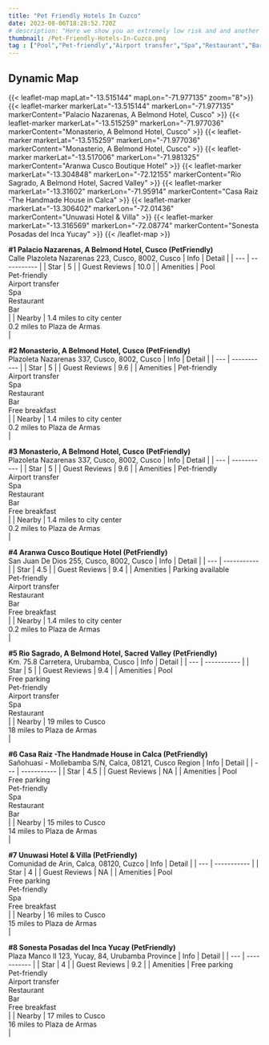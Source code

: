 ```yaml
---
title: "Pet Friendly Hotels In Cuzco"
date: 2023-08-06T18:28:52.720Z
# description: "Here we show you an extremely low risk and and another medium risk approach to earn passive income "
thumbnail: /Pet-Friendly-Hotels-In-Cuzco.png
tag : ["Pool","Pet-friendly","Airport transfer","Spa","Restaurant","Bar","Free breakfast","Parking available","Free parking"]
---
```


## Dynamic Map
{{< leaflet-map  mapLat="-13.515144" mapLon="-71.977135" zoom="8">}}
    {{< leaflet-marker markerLat="-13.515144" markerLon="-71.977135" markerContent="Palacio Nazarenas, A Belmond Hotel, Cusco" >}}
    {{< leaflet-marker markerLat="-13.515259" markerLon="-71.977036" markerContent="Monasterio, A Belmond Hotel, Cusco" >}}
    {{< leaflet-marker markerLat="-13.515259" markerLon="-71.977036" markerContent="Monasterio, A Belmond Hotel, Cusco" >}}
    {{< leaflet-marker markerLat="-13.517006" markerLon="-71.981325" markerContent="Aranwa Cusco Boutique Hotel" >}}
    {{< leaflet-marker markerLat="-13.304848" markerLon="-72.12155" markerContent="Rio Sagrado, A Belmond Hotel, Sacred Valley" >}}
    {{< leaflet-marker markerLat="-13.31602" markerLon="-71.95914" markerContent="Casa Raiz -The Handmade House in Calca" >}}
    {{< leaflet-marker markerLat="-13.306402" markerLon="-72.01436" markerContent="Unuwasi Hotel & Villa" >}}
    {{< leaflet-marker markerLat="-13.316569" markerLon="-72.08774" markerContent="Sonesta Posadas del Inca Yucay" >}}
{{< /leaflet-map >}}


**#1 Palacio Nazarenas, A Belmond Hotel, Cusco (PetFriendly)**<br>Calle Plazoleta Nazarenas 223, Cusco, 8002, Cusco
| Info | Detail |
| --- | ----------- |
| Star | 5 |
| Guest Reviews | 10.0 |
| Amenities | Pool<br>Pet-friendly<br>Airport transfer<br>Spa<br>Restaurant<br>Bar<br> |
| Nearby | 1.4 miles to city center<br>0.2 miles to Plaza de Armas<br> |

**#2 Monasterio, A Belmond Hotel, Cusco (PetFriendly)**<br>Plazoleta Nazarenas 337, Cusco, 8002, Cusco
| Info | Detail |
| --- | ----------- |
| Star | 5 |
| Guest Reviews | 9.6 |
| Amenities | Pet-friendly<br>Airport transfer<br>Spa<br>Restaurant<br>Bar<br>Free breakfast<br> |
| Nearby | 1.4 miles to city center<br>0.2 miles to Plaza de Armas<br> |

**#3 Monasterio, A Belmond Hotel, Cusco (PetFriendly)**<br>Plazoleta Nazarenas 337, Cusco, 8002, Cusco
| Info | Detail |
| --- | ----------- |
| Star | 5 |
| Guest Reviews | 9.6 |
| Amenities | Pet-friendly<br>Airport transfer<br>Spa<br>Restaurant<br>Bar<br>Free breakfast<br> |
| Nearby | 1.4 miles to city center<br>0.2 miles to Plaza de Armas<br> |

**#4 Aranwa Cusco Boutique Hotel (PetFriendly)**<br>San Juan De Dios 255, Cusco, 8002, Cusco
| Info | Detail |
| --- | ----------- |
| Star | 4.5 |
| Guest Reviews | 9.4 |
| Amenities | Parking available<br>Pet-friendly<br>Airport transfer<br>Restaurant<br>Bar<br>Free breakfast<br> |
| Nearby | 1.4 miles to city center<br>0.2 miles to Plaza de Armas<br> |

**#5 Rio Sagrado, A Belmond Hotel, Sacred Valley (PetFriendly)**<br>Km. 75.8 Carretera, Urubamba, Cusco
| Info | Detail |
| --- | ----------- |
| Star | 5 |
| Guest Reviews | 9.4 |
| Amenities | Pool<br>Free parking<br>Pet-friendly<br>Airport transfer<br>Spa<br>Restaurant<br> |
| Nearby | 19 miles to Cusco<br>18 miles to Plaza de Armas<br> |

**#6 Casa Raiz -The Handmade House in Calca (PetFriendly)**<br>Sañohuasi - Mollebamba S/N, Calca, 08121, Cusco Region
| Info | Detail |
| --- | ----------- |
| Star | 4.5 |
| Guest Reviews | NA |
| Amenities | Pool<br>Free parking<br>Pet-friendly<br>Spa<br>Restaurant<br>Bar<br> |
| Nearby | 15 miles to Cusco<br>14 miles to Plaza de Armas<br> |

**#7 Unuwasi Hotel & Villa (PetFriendly)**<br>Comunidad de Arin, Calca, 08120, Cuzco
| Info | Detail |
| --- | ----------- |
| Star | 4 |
| Guest Reviews | NA |
| Amenities | Pool<br>Free parking<br>Pet-friendly<br>Spa<br>Free breakfast<br> |
| Nearby | 16 miles to Cusco<br>15 miles to Plaza de Armas<br> |

**#8 Sonesta Posadas del Inca Yucay (PetFriendly)**<br>Plaza Manco II 123, Yucay, 84, Urubamba Province
| Info | Detail |
| --- | ----------- |
| Star | 4 |
| Guest Reviews | 9.2 |
| Amenities | Free parking<br>Pet-friendly<br>Airport transfer<br>Restaurant<br>Bar<br>Free breakfast<br> |
| Nearby | 17 miles to Cusco<br>16 miles to Plaza de Armas<br> |

